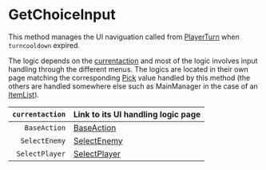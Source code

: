 # GetChoiceInput
This method manages the UI naviguation called from [PlayerTurn](../Battle%20flow/PlayerTurn.md) when `turncooldown` expired.

The logic depends on the [currentaction](Pick.md) and most of the logic involves input handling through the different menus. The logics are located in their own page matching the corresponding [Pick](Pick.md) value handled by this method (the others are handled somewhere else such as MainManager in the case of an [ItemList](../../ItemList/ItemList.md)).

|`currentaction`|Link to its UI handling logic page|
|--------------:|---------------------------------|
|`BaseAction`|[BaseAction](Confirmation%20handling/BaseAction.md)|
|`SelectEnemy`|[SelectEnemy](Confirmation%20handling/SelectEnemy.md)|
|`SelectPlayer`|[SelectPlayer](Confirmation%20handling/SelectPlayer.md)|
